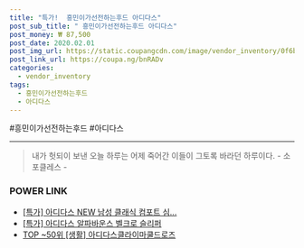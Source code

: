 ```yaml
--- 
title: "특가!  흥민이가선전하는후드 아디다스" 
post_sub_title: " 흥민이가선전하는후드 아디다스" 
post_money: ₩ 87,500 
post_date: 2020.02.01 
post_img_url: https://static.coupangcdn.com/image/vendor_inventory/0f6b/d3de8c7aac769a2a6aafbb414e5e7b8282850e642a55498e2701342c7cd3.jpg 
post_link_url: https://coupa.ng/bnRADv 
categories: 
  - vendor_inventory 
tags: 
  - 흥민이가선전하는후드 
  - 아디다스 
--- 
```

  #흥민이가선전하는후드 #아디다스 
<hr> 

> 내가 헛되이 보낸 오늘 하루는 어제 죽어간 이들이 그토록 바라던 하루이다. - 소포클레스 - 


### POWER LINK

* <a href="https://blog.naver.com/sakai111/221787221606" target="_blank">[특가] 아디다스 NEW 남성 클래식 컴포트 심...</a>
* <a href="https://blog.naver.com/an0733/221785944884" target="_blank">[특가] 아디다스 알파바운스 벨크로 슬리퍼</a>
* <a href="https://blog.naver.com/an0733/221788456634" target="_blank"> TOP ~50위 [생활] 아디다스클라이마쿨드로즈</a>

